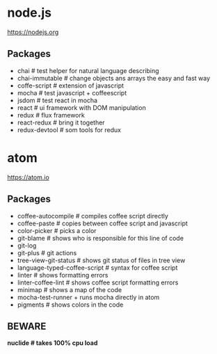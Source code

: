 # node.js
https://nodejs.org

## Packages
*  chai # test helper for natural language describing
*  chai-immutable # change objects ans arrays the easy and fast way
*  coffe-script # extension of javascript
*  mocha #  test javascript + coffeescript
*  jsdom  # test react in mocha
*  react  # ui framework with DOM manipulation
*  redux  # flux framework
*  react-redux # bring it together
*  redux-devtool  # som tools for redux

# atom
https://atom.io

## Packages
*  coffee-autocompile # compiles coffee script directly
*  coffee-paste # copies between coffee script and javascript
*  color-picker # picks a color
*  git-blame # shows who is responsible for this line of code
*  git-log
*  git-plus # git actions
*  tree-view-git-status # shows git status of files in tree view
*  language-typed-coffee-script # syntax for coffee script
*  linter # shows formatting errors
*  linter-coffee-lint # shows coffee script formatting errors
*  minimap # shows a map of the code
*  mocha-test-runner + runs mocha directly in atom
*  pigments # shows colors in the code

## BEWARE
**nuclide # takes 100% cpu load**
